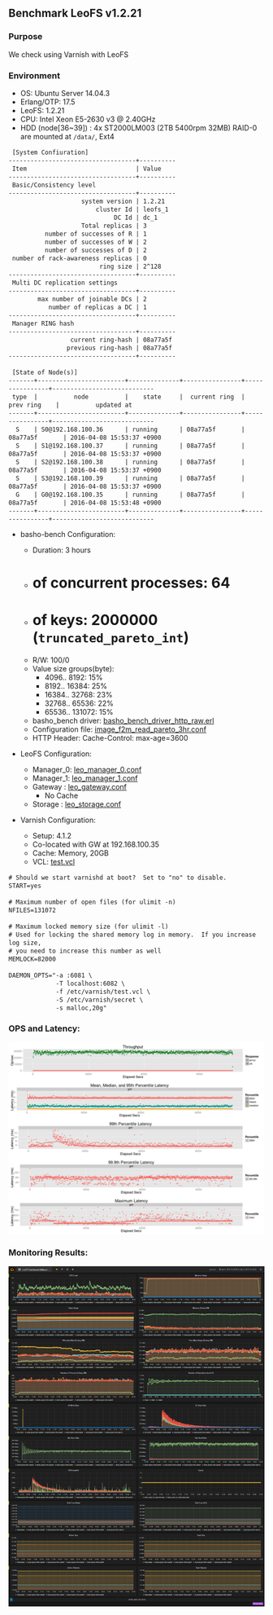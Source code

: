 ## Benchmark LeoFS v1.2.21

### Purpose
We check using Varnish with LeoFS

### Environment

* OS: Ubuntu Server 14.04.3
* Erlang/OTP: 17.5
* LeoFS: 1.2.21
* CPU: Intel Xeon E5-2630 v3 @ 2.40GHz
* HDD (node[36~39]) : 4x ST2000LM003 (2TB 5400rpm 32MB) RAID-0 are mounted at `/data/`, Ext4

```
 [System Confiuration]
-----------------------------------+----------
 Item                              | Value    
-----------------------------------+----------
 Basic/Consistency level
-----------------------------------+----------
                    system version | 1.2.21
                        cluster Id | leofs_1
                             DC Id | dc_1
                    Total replicas | 3
          number of successes of R | 1
          number of successes of W | 2
          number of successes of D | 2
 number of rack-awareness replicas | 0
                         ring size | 2^128
-----------------------------------+----------
 Multi DC replication settings
-----------------------------------+----------
        max number of joinable DCs | 2
           number of replicas a DC | 1
-----------------------------------+----------
 Manager RING hash
-----------------------------------+----------
                 current ring-hash | 08a77a5f
                previous ring-hash | 08a77a5f
-----------------------------------+----------

 [State of Node(s)]
-------+------------------------+--------------+----------------+----------------+----------------------------
 type  |          node          |    state     |  current ring  |   prev ring    |          updated at         
-------+------------------------+--------------+----------------+----------------+----------------------------
  S    | S0@192.168.100.36      | running      | 08a77a5f       | 08a77a5f       | 2016-04-08 15:53:37 +0900
  S    | S1@192.168.100.37      | running      | 08a77a5f       | 08a77a5f       | 2016-04-08 15:53:37 +0900
  S    | S2@192.168.100.38      | running      | 08a77a5f       | 08a77a5f       | 2016-04-08 15:53:37 +0900
  S    | S3@192.168.100.39      | running      | 08a77a5f       | 08a77a5f       | 2016-04-08 15:53:37 +0900
  G    | G0@192.168.100.35      | running      | 08a77a5f       | 08a77a5f       | 2016-04-08 15:53:48 +0900
-------+------------------------+--------------+----------------+----------------+----------------------------

```

* basho-bench Configuration:
    * Duration: 3 hours
    * # of concurrent processes: 64
    * # of keys: 2000000 (`truncated_pareto_int`)
    * R/W: 100/0
    * Value size groups(byte):
        *    4096..   8192: 15%
        *    8192..  16384: 25%
        *   16384..  32768: 23%
        *   32768..  65536: 22%
        *   65536.. 131072: 15%
    * basho_bench driver: [basho_bench_driver_http_raw.erl](https://github.com/leo-project/basho_bench/blob/master/src/basho_bench_driver_http_raw.erl)
    * Configuration file: [image_f2m_read_pareto_3hr.conf](image_f2m_read_pareto_3hr.conf)
    * HTTP Header: Cache-Control: max-age=3600

* LeoFS Configuration:
    * Manager_0: [leo_manager_0.conf](conf/leo_manager_0.conf)
    * Manager_1: [leo_manager_1.conf](conf/leo_manager_1.conf)
    * Gateway  : [leo_gateway.conf](conf/leo_gateway_0.conf)
      * No Cache
    * Storage  : [leo_storage.conf](conf/leo_storage_0.conf)

* Varnish Configuration:
    * Setup: 4.1.2
    * Co-located with GW at 192.168.100.35
    * Cache: Memory, 20GB
    * VCL: [test.vcl](test.vcl)
```
# Should we start varnishd at boot?  Set to "no" to disable.
START=yes

# Maximum number of open files (for ulimit -n)
NFILES=131072

# Maximum locked memory size (for ulimit -l)
# Used for locking the shared memory log in memory.  If you increase log size,
# you need to increase this number as well
MEMLOCK=82000

DAEMON_OPTS="-a :6081 \
             -T localhost:6082 \
             -f /etc/varnish/test.vcl \
             -S /etc/varnish/secret \
             -s malloc,20g"
```

### OPS and Latency:

![ops-latency](summary.png)

### Monitoring Results:

![monitoring-results](grafana.png)
